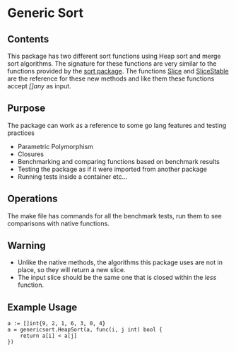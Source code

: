 # Generic Sort

## Contents
This package has two different sort functions using Heap sort and merge sort algorithms. The signature for these functions are very similar to the functions provided by the [sort package](https://pkg.go.dev/sort "Go's native sort package").
The functions [Slice](https://pkg.go.dev/sort#Slice) and [SliceStable](https://pkg.go.dev/sort#SliceStable) are the reference for these new methods and like them these functions accept *[]any* as input.

## Purpose
The package can work as a reference to some go lang features and testing practices

- Parametric Polymorphism
- Closures
- Benchmarking and comparing functions based on benchmark results
- Testing the package as if it were imported from another package
- Running tests inside a container etc...

## Operations
The make file has commands for all the benchmark tests, run them to see comparisons with native functions.

## Warning

- Unlike the native methods, the algorithms this package uses are not in place, so they will return a new slice.
- The input slice should be the same one that is closed within the *less* function.

## Example Usage

```
a := []int{9, 2, 1, 6, 3, 0, 4}
a = genericsort.HeapSort(a, func(i, j int) bool {
    return a[i] < a[j]
})
```



